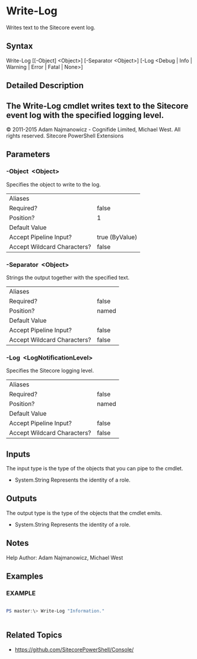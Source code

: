 ﻿# Write-Log 
 
Writes text to the Sitecore event log. 
 
## Syntax 
 
Write-Log [[-Object] &lt;Object&gt;] [-Separator &lt;Object&gt;] [-Log &lt;Debug | Info | Warning | Error | Fatal | None&gt;] 
 
 
## Detailed Description 
The Write-Log cmdlet writes text to the Sitecore event log with the specified logging level. 
- 
© 2011-2015 Adam Najmanowicz - Cognifide Limited, Michael West. All rights reserved. Sitecore PowerShell Extensions 
 
## Parameters 
 
### -Object&nbsp; &lt;Object&gt; 
 
Specifies the object to write to the log.
 

| | |
| - | - |
| Aliases |  |
| Required? | false |
| Position? | 1 |
| Default Value |  |
| Accept Pipeline Input? | true (ByValue) |
| Accept Wildcard Characters? | false | 
 
### -Separator&nbsp; &lt;Object&gt; 
 
Strings the output together with the specified text.
 

| | |
| - | - |
| Aliases |  |
| Required? | false |
| Position? | named |
| Default Value |  |
| Accept Pipeline Input? | false |
| Accept Wildcard Characters? | false | 
 
### -Log&nbsp; &lt;LogNotificationLevel&gt; 
 
Specifies the Sitecore logging level.
 

| | |
| - | - |
| Aliases |  |
| Required? | false |
| Position? | named |
| Default Value |  |
| Accept Pipeline Input? | false |
| Accept Wildcard Characters? | false | 
 
## Inputs 
 
The input type is the type of the objects that you can pipe to the cmdlet. 
 
* System.String
Represents the identity of a role. 
 
## Outputs 
 
The output type is the type of the objects that the cmdlet emits. 
 
* System.String
Represents the identity of a role. 
 
## Notes 
 
Help Author: Adam Najmanowicz, Michael West 
 
## Examples 
 
### EXAMPLE 
 
 
 
```powershell   
 
PS master:\> Write-Log "Information." 
 
``` 
 
## Related Topics 
 
* <a href='https://github.com/SitecorePowerShell/Console/' target='_blank'>https://github.com/SitecorePowerShell/Console/</a><br/>
